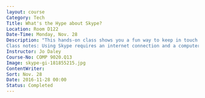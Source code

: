 ```yaml
---
layout: course
Category: Tech
Title: What's the Hype about Skype?
Location: Room D122
Date-Time: Monday, Nov. 28
Description: "This hands-on class shows you a fun way to keep in touch with loved-ones across the nation and the world. Learn how to place phone calls and take part in free video chats using Skype. This seminar will cover basic functionality of Skype, including download and install, how to create a profile, setting up an account, adding other users, and creating groups.
Class notes: Using Skype requires an internet connection and a computer or mobile device with a microphone and speakers. Video chats require a webcam. If you have an existing Skype account, please bring your login information to class. Prerequisite: Basic computer and Internet skills."
Instructor: Jo Daley
Course-No: COMP 9020.Q13
Image: skype-gi-181855215.jpg
ContentWriter:
Sort: Nov. 28
Date: 2016-11-28 00:00
Status: Completed
---
```

